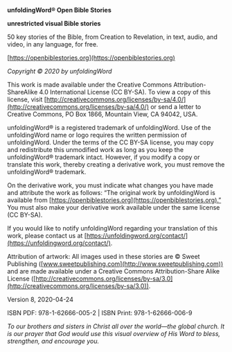 **unfoldingWord® Open Bible Stories**

**unrestricted visual Bible stories**

50 key stories of the Bible, from Creation to Revelation, in text, audio, and video, in any language, for free.

[https://openbiblestories.org](https://openbiblestories.org)

*Copyright © 2020 by unfoldingWord*

This work is made available under the Creative Commons Attribution-ShareAlike 4.0 International License (CC BY-SA). To view a copy of this license, visit [http://creativecommons.org/licenses/by-sa/4.0/](http://creativecommons.org/licenses/by-sa/4.0/) or send a letter to Creative Commons, PO Box 1866, Mountain View, CA 94042, USA.

unfoldingWord® is a registered trademark of unfoldingWord. Use of the unfoldingWord name or logo requires the written permission of unfoldingWord. Under the terms of the CC BY-SA license, you may copy and redistribute this unmodified work as long as you keep the unfoldingWord® trademark intact. However, if you modify a copy or translate this work, thereby creating a derivative work, you must remove the unfoldingWord® trademark.

On the derivative work, you must indicate what changes you have made and attribute the work as follows: “The original work by unfoldingWord is available from [https://openbiblestories.org](https://openbiblestories.org).” You must also make your derivative work available under the same license (CC BY-SA).

If you would like to notify unfoldingWord regarding your translation of this work, please contact us at [https://unfoldingword.org/contact/](https://unfoldingword.org/contact/).

Attribution of artwork: All images used in these stories are © Sweet Publishing ([www.sweetpublishing.com](http://www.sweetpublishing.com)) and are made available under a Creative Commons Attribution-Share Alike License ([http://creativecommons.org/licenses/by-sa/3.0](http://creativecommons.org/licenses/by-sa/3.0)).

Version 8, 2020-04-24

ISBN PDF: 978-1-62666-005-2 | ISBN Print: 978-1-62666-006-9

*To our brothers and sisters in Christ all over the world—the global church. It is our prayer that God would use this visual overview of His Word to bless, strengthen, and encourage you.*
